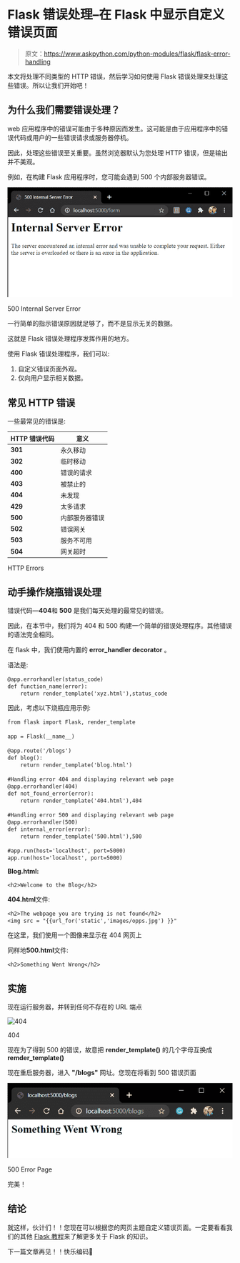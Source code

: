 # Flask 错误处理–在 Flask 中显示自定义错误页面

> 原文：<https://www.askpython.com/python-modules/flask/flask-error-handling>

本文将处理不同类型的 HTTP 错误，然后学习如何使用 Flask 错误处理来处理这些错误。所以让我们开始吧！

## 为什么我们需要错误处理？

web 应用程序中的错误可能由于多种原因而发生。这可能是由于应用程序中的错误代码或用户的一些错误请求或服务器停机。

因此，处理这些错误至关重要。虽然浏览器默认为您处理 HTTP 错误，但是输出并不美观。

例如，在构建 Flask 应用程序时，您可能会遇到 500 个内部服务器错误。

![500 Internal Server Error](img/a74898d18d53b4582b345ef2d440b7c1.png)

500 Internal Server Error

一行简单的指示错误原因就足够了，而不是显示无关的数据。

这就是 Flask 错误处理程序发挥作用的地方。

使用 Flask 错误处理程序，我们可以:

1.  自定义错误页面外观。
2.  仅向用户显示相关数据。

## **常见 HTTP 错误**

一些最常见的错误是:

| HTTP 错误代码 | 意义 |
| --- | --- |
| **301** | 永久移动 |
| **302** | 临时移动 |
| **400** | 错误的请求 |
| **403** | 被禁止的 |
| **404** | 未发现 |
| **429** | 太多请求 |
| **500** | 内部服务器错误 |
| **502** | 错误网关 |
| **503** | 服务不可用 |
| **504** | 网关超时 |

HTTP Errors

## **动手操作烧瓶错误处理**

错误代码—**404**和 **500** 是我们每天处理的最常见的错误。

因此，在本节中，我们将为 404 和 500 构建一个简单的错误处理程序。其他错误的语法完全相同。

在 flask 中，我们使用内置的 **error_handler decorator** 。

语法是:

```
@app.errorhandler(status_code)
def function_name(error):
    return render_template('xyz.html'),status_code

```

因此，考虑以下烧瓶应用示例:

```
from flask import Flask, render_template

app = Flask(__name__)

@app.route('/blogs')
def blog():
    return render_template('blog.html')

#Handling error 404 and displaying relevant web page
@app.errorhandler(404)
def not_found_error(error):
    return render_template('404.html'),404

#Handling error 500 and displaying relevant web page
@app.errorhandler(500)
def internal_error(error):
    return render_template('500.html'),500

#app.run(host='localhost', port=5000)
app.run(host='localhost', port=5000)

```

**Blog.html:**

```
<h2>Welcome to the Blog</h2>

```

**404.html**文件:

```
<h2>The webpage you are trying is not found</h2>
<img src = "{{url_for('static','images/opps.jpg') }}"

```

在这里，我们使用一个图像来显示在 404 网页上

同样地**500.html**文件:

```
<h2>Something Went Wrong</h2>

```

## **实施**

现在运行服务器，并转到任何不存在的 URL 端点

![404
](img/7e2d68cda7d387f45bebbee6e596f1e4.png)

404

现在为了得到 500 的错误，故意把 **render_template()** 的几个字母互换成 **remder_template()**

现在重启服务器，进入 **"/blogs"** 网址。您现在将看到 500 错误页面

![500 Error page](img/14b15ebfbd81e4417d3ae1a1e2591c5d.png)

500 Error Page

完美！

## **结论**

就这样，伙计们！！您现在可以根据您的网页主题自定义错误页面。一定要看看我们的其他 [Flask 教程](https://www.askpython.com/flask)来了解更多关于 Flask 的知识。

下一篇文章再见！！快乐编码🙂